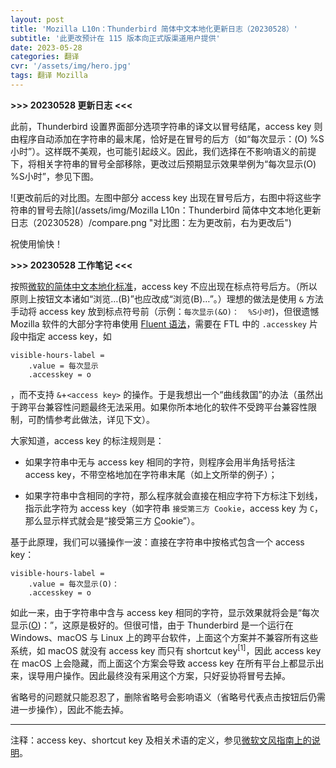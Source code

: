 ```yaml
---
layout: post
title: 'Mozilla L10n：Thunderbird 简体中文本地化更新日志（20230528）'
subtitle: '此更改预计在 115 版本向正式版渠道用户提供'
date: 2023-05-28
categories: 翻译
cvr: '/assets/img/hero.jpg'
tags: 翻译 Mozilla
---
```


**\>\>\> 20230528 更新日志 \<\<\<**

此前，Thunderbird 设置界面部分选项字符串的译文以冒号结尾，access key 则由程序自动添加在字符串的最末尾，恰好是在冒号的后方（如“每次显示：(O)  %S小时”）。这样既不美观，也可能引起歧义。因此，我们选择在不影响语义的前提下，将相关字符串的冒号全部移除，更改过后预期显示效果举例为“每次显示(O)  %S小时”，参见下图。

![更改前后的对比图。左图中部分 access key 出现在冒号后方，右图中将这些字符串的冒号去除](/assets/img/Mozilla L10n：Thunderbird 简体中文本地化更新日志（20230528）/compare.png "对比图：左为更改前，右为更改后")

祝使用愉快！

**\>\>\> 20230528 工作笔记 \<\<\<**

按照[微软的简体中文本地化标准](https://www.microsoft.com/zh-cn/language/StyleGuides)，access key 不应出现在标点符号后方。（所以原则上按钮文本诸如“浏览…(B)”也应改成“浏览(B)…”。）理想的做法是使用 `&` 方法手动将 access key 放到标点符号前（示例：`每次显示(&O)：  %S小时`)，但很遗憾 Mozilla 软件的大部分字符串使用 [Fluent 语法](https://mozilla-l10n.github.io/localizer-documentation/tools/fluent/basic_syntax.html)，需要在 FTL 中的 `.accesskey` 片段中指定 access key，如

```
visible-hours-label =
    .value = 每次显示
    .accesskey = o
```

，而不支持 `&`+`<access key>` 的操作。于是我想出一个“曲线救国”的办法（虽然出于跨平台兼容性问题最终无法采用。如果你所本地化的软件不受跨平台兼容性限制，可酌情参考此做法，详见下文）。

大家知道，access key 的标注规则是：

* 如果字符串中无与 access key 相同的字符，则程序会用半角括号括注 access key，不带空格地加在字符串末尾（如上文所举的例子）；

* 如果字符串中含相同的字符，那么程序就会直接在相应字符下方标注下划线，指示此字符为 access key（如字符串 `接受第三方 Cookie`，access key 为 `C`，那么显示样式就会是“接受第三方 <u>C</u>ookie”）。

基于此原理，我们可以骚操作一波：直接在字符串中按格式包含一个 access key：

```
visible-hours-label =
    .value = 每次显示(O)：
    .accesskey = o
```
如此一来，由于字符串中含与 access key 相同的字符，显示效果就将会是“每次显示(<u>O</u>)：”，这原是极好的。但很可惜，由于 Thunderbird 是一个运行在 Windows、macOS 与 Linux 上的跨平台软件，上面这个方案并不兼容所有这些系统，如 macOS 就没有 access key 而只有 shortcut key<sup>[1]</sup>，因此 access key 在 macOS 上会隐藏，而上面这个方案会导致 access key 在所有平台上都显示出来，误导用户操作。因此最终没有采用这个方案，只好妥协将冒号去掉。

省略号的问题就只能忍忍了，删除省略号会影响语义（省略号代表点击按钮后仍需进一步操作），因此不能去掉。

---

注释：access key、shortcut key 及相关术语的定义，参见[微软文风指南上的说明](https://learn.microsoft.com/en-us/style-guide/a-z-word-list-term-collections/term-collections/keys-keyboard-shortcuts)。
